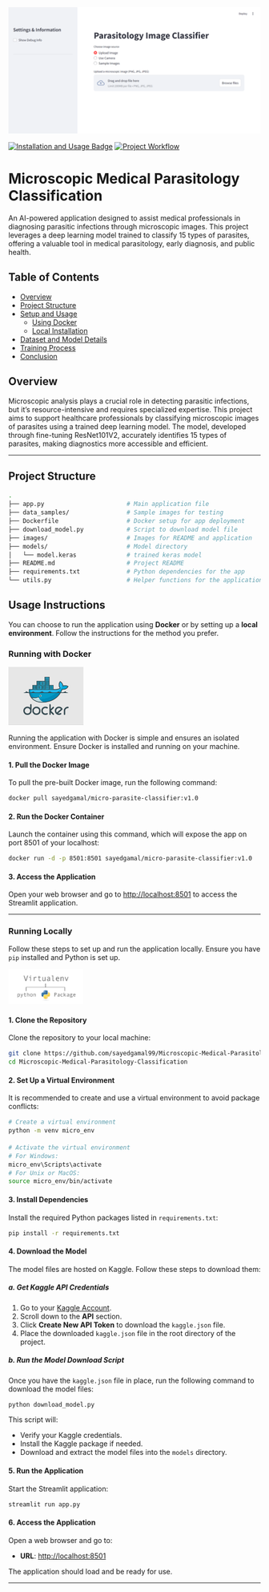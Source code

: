 <p align="center">
    <img src="images/app_screanshot_v1.png" alt="Cover - App screanshot" width="600"/>
</p>

[![Installation and Usage Badge](https://img.shields.io/badge/Installation%20--%20Usage-README-red)](README.md) 
[![Project Workflow](https://img.shields.io/badge/Project_Workflow-README-blue)](README-Workflow.md)

# Microscopic Medical Parasitology Classification

An AI-powered application designed to assist medical professionals in diagnosing parasitic infections through microscopic images. This project leverages a deep learning model trained to classify 15 types of parasites, offering a valuable tool in medical parasitology, early diagnosis, and public health.



## Table of Contents
- [Overview](#overview)
- [Project Structure](#project-structure)
- [Setup and Usage](#setup-and-usage)
  - [Using Docker](#using-docker)
  - [Local Installation](#local-installation)
- [Dataset and Model Details](#dataset-and-model-details)
- [Training Process](#training-process)
- [Conclusion](#conclusion)



## Overview

Microscopic analysis plays a crucial role in detecting parasitic infections, but it’s resource-intensive and requires specialized expertise. This project aims to support healthcare professionals by classifying microscopic images of parasites using a trained deep learning model. The model, developed through fine-tuning ResNet101V2, accurately identifies 15 types of parasites, making diagnostics more accessible and efficient.

---

## Project Structure

```bash
.
├── app.py                       # Main application file
├── data_samples/                # Sample images for testing
├── Dockerfile                   # Docker setup for app deployment
├── download_model.py            # Script to download model file
├── images/                      # Images for README and application
├── models/                      # Model directory
│   └── model.keras              # trained keras model
├── README.md                    # Project README
├── requirements.txt             # Python dependencies for the app
└── utils.py                     # Helper functions for the application
```

## Usage Instructions

You can choose to run the application using **Docker** or by setting up a **local environment**. Follow the instructions for the method you prefer.


### Running with Docker

<p align="left">
    <img src="images/docker.png" alt="docker logo image" width="150"/>
</p>

Running the application with Docker is simple and ensures an isolated environment. Ensure Docker is installed and running on your machine.

#### 1. Pull the Docker Image

To pull the pre-built Docker image, run the following command:

```bash
docker pull sayedgamal/micro-parasite-classifier:v1.0
```

#### 2. Run the Docker Container

Launch the container using this command, which will expose the app on port 8501 of your localhost:

```bash
docker run -d -p 8501:8501 sayedgamal/micro-parasite-classifier:v1.0
```

#### 3. Access the Application

Open your web browser and go to [http://localhost:8501](http://localhost:8501) to access the Streamlit application.

---

### Running Locally

Follow these steps to set up and run the application locally. Ensure you have `pip` installed and Python is set up.

<p align="left">
    <img src="images/vnev.png" alt="Virtual Environment" width="150"/>
</p>

#### 1. Clone the Repository

Clone the repository to your local machine:

```bash
git clone https://github.com/sayedgamal99/Microscopic-Medical-Parasitology-Classification.git
cd Microscopic-Medical-Parasitology-Classification
```

#### 2. Set Up a Virtual Environment

It is recommended to create and use a virtual environment to avoid package conflicts:

```bash
# Create a virtual environment
python -m venv micro_env

# Activate the virtual environment
# For Windows:
micro_env\Scripts\activate
# For Unix or MacOS:
source micro_env/bin/activate
```

#### 3. Install Dependencies

Install the required Python packages listed in `requirements.txt`:

```bash
pip install -r requirements.txt
```

#### 4. Download the Model

The model files are hosted on Kaggle. Follow these steps to download them:

##### a. Get Kaggle API Credentials

1. Go to your [Kaggle Account](https://www.kaggle.com).
2. Scroll down to the **API** section.
3. Click **Create New API Token** to download the `kaggle.json` file.
4. Place the downloaded `kaggle.json` file in the root directory of the project.

##### b. Run the Model Download Script

Once you have the `kaggle.json` file in place, run the following command to download the model files:

```bash
python download_model.py
```

This script will:
- Verify your Kaggle credentials.
- Install the Kaggle package if needed.
- Download and extract the model files into the `models` directory.

#### 5. Run the Application

Start the Streamlit application:

```bash
streamlit run app.py
```

#### 6. Access the Application

Open a web browser and go to:

- **URL**: [http://localhost:8501](http://localhost:8501)

The application should load and be ready for use.


---

